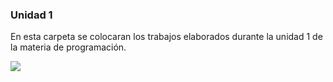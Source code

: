### Unidad 1


En esta carpeta se colocaran los trabajos elaborados durante la unidad 1 de la materia de programación.

<img src="http://pa1.narvii.com/6756/b9d9a1b9966a0b8c31958df18508a66083b97658_00.gif">

